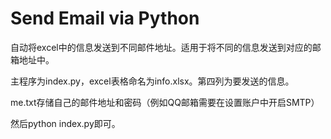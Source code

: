 # Send Email via Python
自动将excel中的信息发送到不同邮件地址。适用于将不同的信息发送到对应的邮箱地址中。

主程序为index.py，excel表格命名为info.xlsx。第四列为要发送的信息。

me.txt存储自己的邮件地址和密码（例如QQ邮箱需要在设置账户中开启SMTP）

然后python index.py即可。
